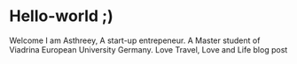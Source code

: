 # Hello-world ;)

Welcome
I am Asthreey,
A start-up entrepeneur.
A Master student of Viadrina European University Germany.
Love Travel, Love and Life blog post
